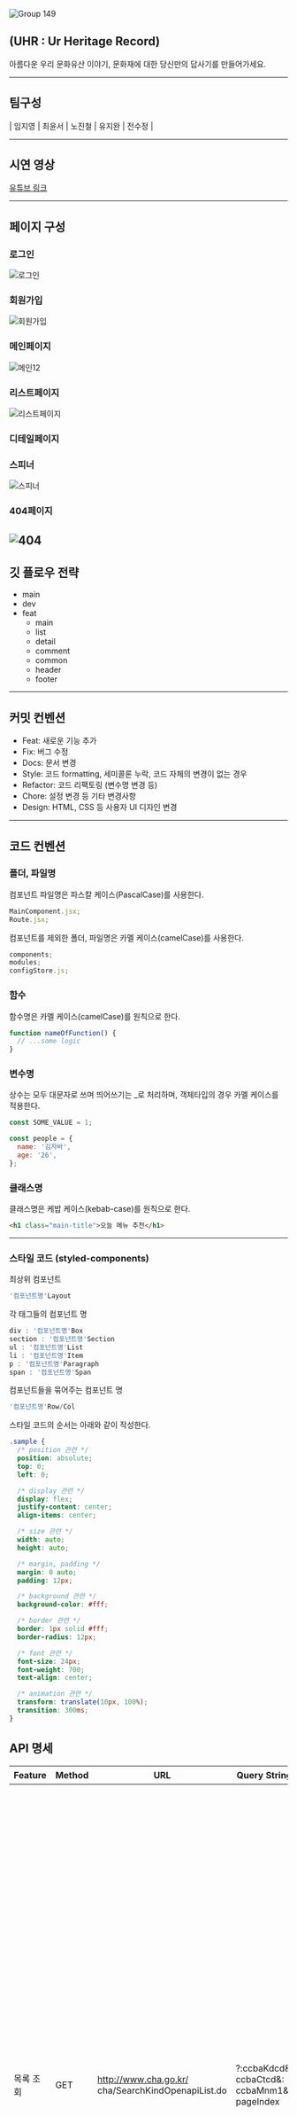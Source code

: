 
![Group 149](https://github.com/NickYOOO/UHR/assets/108923582/d2ab271e-8fd4-40f0-8680-f56679979653)

##  (UHR : Ur Heritage Record)

아름다운 우리 문화유산 이야기, 문화재에 대한 당신만의 답사기를 만들어가세요.

---

## 팀구성

| 임지영 | 최윤서 | 노진철 | 유지완 | 전수정 |

---
## 시연 영상
[유튜브 링크](https://www.youtube.com/watch?v=DuDZBfDEnB8)


---
## 페이지 구성
### 로그인
![로그인](https://github.com/NickYOOO/UHR/assets/108923582/09533469-540a-4fc7-8423-916fd2d1abd4)

### 회원가입
![회원가입](https://github.com/NickYOOO/UHR/assets/108923582/1a2986ef-69be-4eb8-a0dd-7c02f68da996)

### 메인페이지
![메인12](https://github.com/NickYOOO/UHR/assets/108923582/753a648b-69b0-4a14-880d-83e1c3f0ca04)

### 리스트페이지
![리스트페이지](https://github.com/NickYOOO/UHR/assets/108923582/e554e5df-44a2-4a64-bf82-f5a7326bd71f)

### 디테일페이지

### 스피너
![스피너](https://github.com/NickYOOO/UHR/assets/108923582/1f7c21e1-c383-4024-a438-7f2dfba1d24d)

### 404페이지
![404](https://github.com/NickYOOO/UHR/assets/108923582/af153bdf-90ef-44f4-a6be-7f5504b789d5)
---

## 깃 플로우 전략

- main
- dev
- feat
  - main
  - list
  - detail
  - comment
  - common
  - header
  - footer

---

## 커밋 컨벤션

- Feat: 새로운 기능 추가
- Fix: 버그 수정
- Docs: 문서 변경
- Style: 코드 formatting, 세미콜론 누락, 코드 자체의 변경이 없는 경우
- Refactor: 코드 리팩토링 (변수명 변경 등)
- Chore: 설정 변경 등 기타 변경사항
- Design: HTML, CSS 등 사용자 UI 디자인 변경

---

## 코드 컨벤션

### 폴더, 파일명

컴포넌트 파일명은 파스칼 케이스(PascalCase)를 사용한다.

```javascript
MainComponent.jsx;
Route.jsx;
```

컴포넌트를 제외한 폴더, 파일명은 카멜 케이스(camelCase)를 사용한다.

```javascript
components;
modules;
configStore.js;
```

### 함수

함수명은 카멜 케이스(camelCase)를 원칙으로 한다.

```javascript
function nameOfFunction() {
  // ...some logic
}
```

### 변수명

상수는 모두 대문자로 쓰며 띄어쓰기는 \_로 처리하며, 객체타입의 경우 카멜 케이스를 적용한다.

```javascript
const SOME_VALUE = 1;

const people = {
  name: '김자바',
  age: '26',
};
```

### 클래스명

클래스명은 케밥 케이스(kebab-case)를 원칙으로 한다.

```html
<h1 class="main-title">오늘 메뉴 추천</h1>
```

---

### 스타일 코드 (styled-components)

최상위 컴포넌트

```javascript
'컴포넌트명'Layout
```

각 태그들의 컴포넌트 명

```javascript
div : '컴포넌트명'Box
section : '컴포넌트명'Section
ul : '컴포넌트명'List
li : '컴포넌트명'Item
p : '컴포넌트명'Paragraph
span : '컴포넌트명'Span
```

컴포넌트들을 묶어주는 컴포넌트 명

```javascript
'컴포넌트명'Row/Col
```

스타일 코드의 순서는 아래와 같이 작성한다.

```css
.sample {
  /* position 관련 */
  position: absolute;
  top: 0;
  left: 0;

  /* display 관련 */
  display: flex;
  justify-content: center;
  align-items: center;

  /* size 관련 */
  width: auto;
  height: auto;

  /* margin, padding */
  margin: 0 auto;
  padding: 12px;

  /* background 관련 */
  background-color: #fff;

  /* border 관련 */
  border: 1px solid #fff;
  border-radius: 12px;

  /* font 관련 */
  font-size: 24px;
  font-weight: 700;
  text-align: center;

  /* animation 관련 */
  transform: translate(10px, 100%);
  transition: 300ms;
}
```

## API 명세
| Feature 	| Method 	| URL 	| Query String 	| Request Body 	| Response 	| 비고 	|
|---	|---	|---	|---	|---	|---	|---	|
| 목록 조회 	| GET 	| http://www.cha.go.kr/<br>cha/SearchKindOpenapiList.do 	| ?:ccbaKdcd&:<br>ccbaCtcd&:<br>ccbaMnm1&:<br>pageIndex 	|  	| {"result": <br>{"ccbaKdcd": <br>"종목코드", "ccbaAsno":<br> "관리번호", "ccbaCtcd":<br> "시도코드", "ccbaCpno":<br> "문화재연계번호", "longitude":<br> "경도", "latitude":<br> "위도", "item":<br>[{"ccmaName":<br> "문화재종목", "crltsnoNm":<br> "1", "ccbaMnm1":<br> "문화재명(국문)", "ccbaMnm2":<br> "문화재명(한자)", "gcodeName":<br> "문화재분류", "bcodeName":<br> "문화재분류2", "mcodeName":<br> "문화재분류3", "scodeName":<br> "문화재분류4", "ccbaQuan": <br>"수량", "ccbaAsdt":<br> "지정(등록일)", "ccbaCtcdNm": <br>"시도명", "ccsiName":<br> "시군구명", "ccbaLcad": <br>"소재지 상세", "ccceName":<br> "시대", "ccbaPoss":<br> "소유자", "ccbaAdmin":<br> "관리자", "ccbaCncl": <br>"지정해제여부 (Y, N)", "ccbaCndt": <br>{"content": "내용"}, "imageUrl": <br>"메인노출이미지URL", "content":<br> "내용"}]}} 	| ccbaKdcd:종목코드<br><br>ccbaCtcd:시도코드<br><br>ccbaMnm1:문화재명(국문)<br><br>pageIndex:페이지 	|
| 상세보기 조회 	| GET 	| http://www.cha.go.kr/<br>cha/SearchKindOpenapiDt.do 	| ?:ccbaKdcd&:<br>ccbaAsno&:<br>ccbaCtcd 	|  	| {"result": {"ccbaKdcd":<br> "종목코드", "ccbaAsno":<br> "관리번호", "ccbaCtcd":<br> "시도코드", "ccbaCpno":<br> "문화재연계번호", "longitude":<br> "경도", "latitude":<br> "위도", "item": {"ccmaName":<br> "문화재종목", "crltsnoNm":<br> "1", "ccbaMnm1":<br>"문화재명(국문)", "ccbaMnm2": <br>"문화재명(한자)", "gcodeName":<br> "문화재분류", "bcodeName":<br> "문화재분류2", "mcodeName":<br> "문화재분류3", "scodeName":<br> "문화재분류4", "ccbaQuan":<br> "수량","ccbaAsdt":<br> "지정(등록일)","ccbaCtcdNm":<br> "시도명", "ccsiName":<br> "시군구명", "ccbaLcad":<br> "소재지 상세", "ccceName":<br> "시대", "ccbaPoss":<br> "소유자","ccbaAdmin":<br> "관리자", "ccbaCncl":<br> "지정해제여부 (Y, N)","ccbaCndt":<br> {"content": "내용"}, "imageUrl":<br> "메인노출이미지URL", <br>"content": "내용"}}} 	| ccbaKdcd:종목코드<br><br>ccbaAsno:관리번호<br><br>ccbaCtcd:시도코드 	|
| 이미지 조회 	| GET 	| http://www.cha.go.kr/<br>cha/SearchImageOpenapi.do 	| ?:ccbaKdcd&:<br>ccbaAsno&:<br>ccbaCtcd 	|  	|  	| ccbaKdcd: 분류종목<br><br>ccbaAsno: 관리번호<br><br>ccbaCtcd: 시도코드 	|
| 지도 조회 	| GET 	| https://map.kakao.com/<br>link/map/:latitude,:longitude 	|  	|  	|  	| latitude: 위도<br><br>longitude: 경도 	|
| 댓글 작성 	| POST 	| /comments 	|  	| {"id": "고유 id",<br> "hId":"문화재연계번호",<br> "hName":"문화재명",<br> "user": "작성자 id",<br>"userName": "작성자 닉네임",<br> "content": "내용",<br> "originTime":"작성 시간",<br> "modifyTime": "수정 시간"} 	|  	|  	|
| 댓글 조회 	| GET 	| /comments/:id 	|  	|  	| {"id": "고유 id",<br> "hId": "문화재연계번호", "hName":<br> "문화재명", "user":<br> "작성자 id", "userName":<br> "작성자 닉네임", "content":<br> "내용", "originTime": <br>"작성 시간", "modifyTime": <br>"수정 시간"} 	|  	|
| 댓글 수정 	| PATCH 	| /comments/:id 	|  	| {"content": <br>"내용", "modifyTime":<br> "수정 시간"} 	|  	|  	|
| 댓글 삭제 	| DELETE 	| /comments/:id 	|  	| {"id": "고유 id", "hId":<br> "문화재연계번호"} 	|  	|  	|
